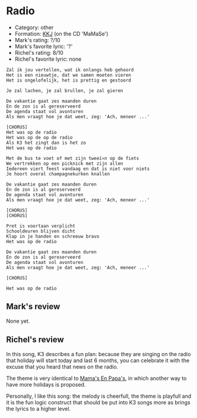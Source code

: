 # Radio

 * Category: other
 * Formation: [KKJ](Kkj.md) (on the CD 'MaMaSe')
 * Mark's rating: ?/10
 * Mark's  favorite lyric: '?'
 * Richel's rating: 8/10
 * Richel's favorite lyric: none


```
Zal ik jou vertellen, wat ik onlangs heb gehoord
Het is een nieuwtje, dat we samen moeten vieren
Het is ongelofelijk, het is prettig en gestoord

Je zal lachen, je zal brullen, je zal gieren

De vakantie gaat zes maanden duren
En de zon is al gereserveerd
De agenda staat vol avonturen
Als men vraagt hoe je dat weet, zeg: 'Ach, meneer ...'

[CHORUS]
Het was op de radio
Het was op de op de radio
Als K3 het zingt dan is het zo
Het was op de radio

Met de bus te voet of met zijn tweeí«n op de fiets
We vertrekken op een picknick met zijn allen
Iedereen viert feest vandaag en dat is niet voor niets
Je hoort overal champagnekurken knallen

De vakantie gaat zes maanden duren
En de zon is al gereserveerd
De agenda staat vol avonturen
Als men vraagt hoe je dat weet, zeg: 'Ach, meneer ...'

[CHORUS]
[CHORUS]

Pret is voortaan verplicht
Schooldeuren blijven dicht
Klap in je handen en schreeuw bravo
Het was op de radio

De vakantie gaat zes maanden duren
En de zon is al gereserveerd
De agenda staat vol avonturen
Als men vraagt hoe je dat weet, zeg: 'Ach, meneer ...'

[CHORUS]

Het was op de radio 
```

## Mark's review

None yet.

## Richel's review

In this song, K3 describes a fun plan: because they are singing on the
radio that holiday will start today and last 6 months, you can celebrate
it with the excuse that you heard that news on the radio.

The theme is very identical to [Mama's En Papa's](MamasEnPapas.md), 
in which another way to have more holidays is proposed.

Personally, I like this song: the melody is cheerfull, the theme is
playfull and it is the fun logic construct that should be put into K3
songs more as brings the lyrics to a higher level.